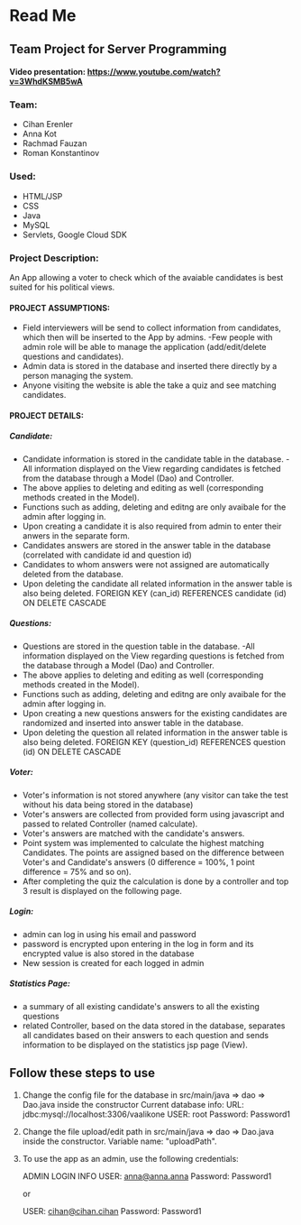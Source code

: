 # Read Me

## Team Project for Server Programming
#### Video presentation: https://www.youtube.com/watch?v=3WhdKSMB5wA

### Team:
- Cihan Erenler
- Anna Kot
- Rachmad Fauzan
- Roman Konstantinov

### Used:
- HTML/JSP
- CSS
- Java
- MySQL
- Servlets, Google Cloud SDK

### Project Description:
An App allowing a voter to check which of the avaiable candidates is best suited for his political views.

#### PROJECT ASSUMPTIONS:
- Field interviewers will be send to collect information from candidates, which then will be inserted to the App by admins.
-Few people with admin role will be able to manage the application (add/edit/delete questions and candidates).
- Admin data is stored in the database and inserted there directly by a person managing the system.
- Anyone visiting the website is able the take a quiz and see matching candidates.

#### PROJECT DETAILS:
##### Candidate:
- Candidate information is stored in the candidate table in the database.
-All information displayed on the View  regarding candidates is fetched from the database through a Model (Dao) and Controller. 
- The above applies to deleting and editing as well (corresponding methods created in the Model).
- Functions such as adding, deleting and editng are only avaibale for the admin after logging in.
- Upon creating a candidate it is also required from admin to enter their anwers in the separate form.
- Candidates answers are stored in the answer table in the database (correlated with candidate id and question id)
- Candidates to whom answers were not assigned are automatically deleted from the database.
- Upon deleting the candidate all related information in the answer table is also being deleted.
FOREIGN KEY (can_id) REFERENCES candidate (id) ON DELETE CASCADE

##### Questions:
- Questions are stored in the question table in the database.
-All information displayed on the View  regarding questions is fetched from the database through a Model (Dao) and Controller. 
- The above applies to deleting and editing as well (corresponding methods created in the Model).
- Functions such as adding, deleting and editng are only avaibale for the admin after logging in.
- Upon creating a new questions answers for the existing candidates are randomized and inserted into answer table in the database.
- Upon deleting the question all related information in the answer table is also being deleted.
FOREIGN KEY (question_id) REFERENCES question (id) ON DELETE CASCADE

##### Voter:
- Voter's information is not stored anywhere (any visitor can take the test without his data being stored in the database)
- Voter's answers are collected from provided form using javascript and passed to related Controller (named calculate).
- Voter's answers are matched with the candidate's answers.
- Point system was implemented to calculate the highest matching Candidates. The points are assigned based on the difference between Voter's and Candidate's answers (0 difference = 100%, 1 point difference = 75% and so on).
- After completing the quiz the calculation is done by a controller and top 3 result is displayed on the following page.

##### Login:
- admin can log in using his email and password
- password is encrypted upon entering in the log in form and its encrypted value is also stored in the database
- New session is created for each logged in admin

##### Statistics Page:
- a summary of all existing candidate's answers to all the existing questions
- related Controller, based on the data stored in the database, separates all candidates based on their answers to each question and sends information to be displayed on the statistics jsp page (View).


## Follow these steps to use
1. Change the config file for the database in src/main/java => dao => Dao.java inside the constructor
	Current database info: 
	URL:	jdbc:mysql://localhost:3306/vaalikone
	USER:	root
	Password:	Password1
2. Change the file upload/edit path in src/main/java => dao => Dao.java inside the constructor. Variable name: "uploadPath".
3. To use the app as an admin, use the following credentials:

	ADMIN LOGIN INFO
	USER:	anna@anna.anna
	Password:	Password1
	
	or
	
	USER:	cihan@cihan.cihan
	Password:	Password1
